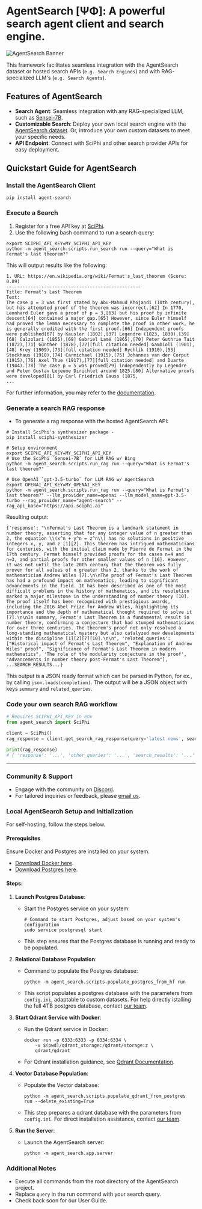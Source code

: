# AgentSearch [ΨΦ]: A powerful search agent client and search engine.

![AgentSearch Banner](https://github.com/SciPhi-AI/agent-search/assets/68796651/56268e41-130f-4d2f-ba22-b565f7642713)

This framework facilitates seamless integration with the AgentSearch dataset or hosted search APIs (`e.g. Search Engines`) and with RAG-specialized LLM's (`e.g. Search Agents`).

## Features of AgentSearch
- **Search Agent**: Seamless integration with any RAG-specialized LLM, such as [Sensei-7B](https://huggingface.co/SciPhi/Sensei-7B-V1).
- **Customizable Search**: Deploy your own local search engine with the [AgentSearch dataset](https://huggingface.co/datasets/SciPhi/AgentSearch-V1). Or, introduce your own custom datasets to meet your specific needs.
- **API Endpoint**: Connect with SciPhi and other search provider APIs for easy deployment.

## Quickstart Guide for AgentSearch

### Install the AgentSearch Client

```shell
pip install agent-search
```

### Execute a Search

1. Register for a free API key at [SciPhi](https://www.sciphi.ai/).
2. Use the following bash command to run a search query:

```shell
export SCIPHI_API_KEY=MY_SCIPHI_API_KEY
python -m agent_search.scripts.run_search run --query="What is Fermat's last theorem?"
```

This will output results like the following:

```output
1. URL: https://en.wikipedia.org/wiki/Fermat's_last_theorem (Score: 0.89)
--------------------------------------------------
Title: Fermat's Last Theorem
Text:
The case p = 3 was first stated by Abu-Mahmud Khojandi (10th century), but his attempted proof of the theorem was incorrect.[62] In 1770, Leonhard Euler gave a proof of p = 3,[63] but his proof by infinite descent[64] contained a major gap.[65] However, since Euler himself had proved the lemma necessary to complete the proof in other work, he is generally credited with the first proof.[66] Independent proofs were published[67] by Kausler (1802),[37] Legendre (1823, 1830),[39][68] Calzolari (1855),[69] Gabriel Lamé (1865),[70] Peter Guthrie Tait (1872),[71] Günther (1878),[72][full citation needed] Gambioli (1901),[48] Krey (1909),[73][full citation needed] Rychlík (1910),[53] Stockhaus (1910),[74] Carmichael (1915),[75] Johannes van der Corput (1915),[76] Axel Thue (1917),[77][full citation needed] and Duarte (1944).[78] The case p = 5 was proved[79] independently by Legendre and Peter Gustav Lejeune Dirichlet around 1825.[80] Alternative proofs were developed[81] by Carl Friedrich Gauss (1875,
...
```

For further information, you may refer to the [documentation](https://agent-search.readthedocs.io/en/latest/).

### Generate a search RAG response

- To generate a rag response with the hosted AgentSearch API:

```shell
# Install SciPhi's synthesizer package -
pip install sciphi-synthesizer

# Setup environment
export SCIPHI_API_KEY=MY_SCIPHI_API_KEY
# Use the SciPhi `Sensei-7B` for LLM RAG w/ Bing
python -m agent_search.scripts.run_rag run --query="What is Fermat's last theorem?"

# Use OpenAI `gpt-3.5-turbo` for LLM RAG w/ AgentSearch
export OPENAI_API_KEY=MY_OPENAI_KEY
python -m agent_search.scripts.run_rag run --query="What is Fermat's last theorem?" --llm_provider_name=openai --llm_model_name=gpt-3.5-turbo --rag_provider_name="agent-search" --rag_api_base="https://api.sciphi.ai"
```

Resulting output:

```output
{'response': "\nFermat's Last Theorem is a landmark statement in number theory, asserting that for any integer value of n greater than 2, the equation \\(x^n + y^n = z^n\\) has no solutions in positive integers x, y, and z [1][2]. This theorem has intrigued mathematicians for centuries, with the initial claim made by Pierre de Fermat in the 17th century. Fermat himself provided proofs for the cases n=4 and n=3, and partial proofs for other smaller values of n [16]. However, it was not until the late 20th century that the theorem was fully proven for all values of n greater than 2, thanks to the work of mathematician Andrew Wiles [7].\n\nThe proof of Fermat's Last Theorem has had a profound impact on mathematics, leading to significant advancements in the field. It has been described as one of the most difficult problems in the history of mathematics, and its resolution marked a major milestone in the understanding of number theory [10]. The proof itself has been recognized with prestigious awards, including the 2016 Abel Prize for Andrew Wiles, highlighting its importance and the depth of mathematical thought required to solve it [7].\n\nIn summary, Fermat's Last Theorem is a fundamental result in number theory, confirming a conjecture that had stumped mathematicians for over three centuries. The theorem's proof not only resolved a long-standing mathematical mystery but also catalyzed new developments within the discipline [1][2][7][10].\n\n", 'related_queries': ["Historical impact of Fermat's Last Theorem", "Explanation of Andrew Wiles' proof", "Significance of Fermat's Last Theorem in modern mathematics", 'The role of the modularity conjecture in the proof', "Advancements in number theory post-Fermat's Last Theorem"], ...SEARCH_RESULTS...}
```

This output is a JSON ready format which can be parsed in Python, for ex., by calling `json.loads(completion)`. The output will be a JSON object with keys `summary` and `related_queries`.


### Code your own search RAG workflow

```python
# Requires SCIPHI_API_KEY in env
from agent_search import SciPhi

client = SciPhi()
rag_response = client.get_search_rag_response(query='latest news', search_provider='bing', llm_model='SciPhi/Sensei-7B-V1')

print(rag_response)
# { 'response': '...', 'other_queries': '...', 'search_results': '...' }
```
---

### Community & Support

- Engage with the community on [Discord](https://discord.gg/j9GxfbxqAe).
- For tailored inquiries or feedback, please [email us](mailto:owen@sciphi.ai).

### Local AgentSearch Setup and Initialization

For self-hosting, follow the steps below.

#### Prerequisites

Ensure Docker and Postgres are installed on your system. 
- [Download Docker here](https://www.docker.com/).
- [Download Postgres here](https://www.postgresql.org/download/).

#### Steps:

1. **Launch Postgres Database**:
   - Start the Postgres service on your system:
     ```shell
     # Command to start Postgres, adjust based on your system's configuration
     sudo service postgresql start
     ```
   - This step ensures that the Postgres database is running and ready to be populated.

2. **Relational Database Population**:
   - Command to populate the Postgres database:
     ```shell
     python -m agent_search.scripts.populate_postgres_from_hf run
     ```
   - This script populates a postgres database with the parameters from `config.ini`, adaptable to custom datasets. For help directly istalling the full 4TB postgres database, contact [our team](mailto:owen@sciphi.ai).

3. **Start Qdrant Service with Docker**:
   - Run the Qdrant service in Docker:
     ```shell
     docker run -p 6333:6333 -p 6334:6334 \
         -v $(pwd)/qdrant_storage:/qdrant/storage:z \
         qdrant/qdrant
     ```
   - For Qdrant installation guidance, see [Qdrant Documentation](https://qdrant.tech/documentation/quick-start/).

4. **Vector Database Population**:
   - Populate the Vector database:
     ```shell
     python -m agent_search.scripts.populate_qdrant_from_postgres run --delete_existing=True
     ```
   - This step prepares a qdrant database with the parameters from `config.ini`. For direct installation assistance, contact [our team](mailto:owen@sciphi.ai).

5. **Run the Server**:
   - Launch the AgentSearch server:
     ```shell
     python -m agent_search.app.server
     ```

### Additional Notes

- Execute all commands from the root directory of the AgentSearch project.
- Replace `query` in the run command with your search query.
- Check back soon for our User Guide. 
<!-- [User Guide](link-to-user-guide). -->
